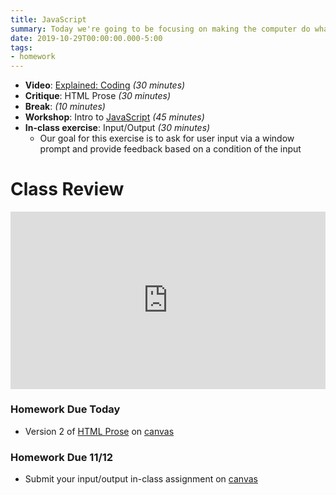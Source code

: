 ```yaml
---
title: JavaScript
summary: Today we're going to be focusing on making the computer do what we want it to do. We'll be writing our first algorithm in JavaScript.
date: 2019-10-29T00:00:00.000-5:00
tags:
- homework
---
```


- **Video**: [Explained: Coding](https://www.netflix.com/watch/81097620) *(30 minutes)*
- **Critique**: HTML Prose *(30 minutes)*
- **Break**: *(10 minutes)*
- **Workshop**: Intro to [JavaScript](/reference#js) *(45 minutes)*
- **In-class exercise**: Input/Output *(30 minutes)*
  - Our goal for this exercise is to ask for user input via a window prompt and provide feedback based on a condition of the input

# Class Review

<style>.embed-container { position: relative; padding-bottom: 56.25%; height: 0; overflow: hidden; max-width: 100%; } .embed-container iframe, .embed-container object, .embed-container embed { position: absolute; top: 0; left: 0; width: 100%; height: 100%; }</style><div class='embed-container'><iframe width="560" height="315" src="https://www.youtube.com/embed/jZsKewC7qoY" frameborder="0" allow="accelerometer; autoplay; encrypted-media; gyroscope; picture-in-picture" allowfullscreen></iframe></div>

### Homework Due Today

- Version 2 of [HTML Prose](/projects) on [canvas](https://prmlg.ht/33SjYC1)

### <a name="homework"></a>Homework Due 11/12

- Submit your input/output in-class assignment on [canvas](https://prmlg.ht/2WsPq7t)